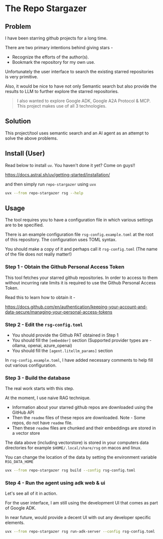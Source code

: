 # The Repo Stargazer

## Problem

I have been starring github projects for a long time. 

There are two primary intentions behind giving stars -

* Recognize the efforts of the author(s).
* Bookmark the repository for my own use.

Unfortunately the user interface to search the existing starred repositories is very primitive.

Also, it would be nice to have not only Semantic search but also provide the results to LLM to 
further explore the starred repositories.

> I also wanted to explore Google ADK, Google A2A Protocol & MCP. This project makes use of all 3 technologies.

## Solution

This project/tool uses semantic search and an AI agent as an attempt to solve the above problems.

## Install (User)

Read below to install `uv`. You haven't done it yet? Come on guys!!

https://docs.astral.sh/uv/getting-started/installation/

and then simply run `repo-stargazer` using `uvx`

```bash
uvx --from repo-stargazer rsg --help
```

## Usage

The tool requires you to have a configuration file in which various settings are to be specified. 

There is an example configuration file `rsg-config.example.toml` at the root of this repository. The configuration
uses TOML syntax.

You should make a copy of it and perhaps call it `rsg-config.toml` (The name of the file does not really matter!)

### Step 1 - Obtain the Github Personal Access Token

This tool fetches your starred github repositories. In order to access to them without incurring rate limits
it is required to use the Github Personal Access Token.

Read this to learn how to obtain it -

https://docs.github.com/en/authentication/keeping-your-account-and-data-secure/managing-your-personal-access-tokens

### Step 2 - Edit the `rsg-config.toml`

- You should provide the Github PAT obtained in Step 1
- You should fill the `[embedder]` section (Supported provider types are - ollama, openai, azure_openai)
- You should fill the `[agent.litellm_params]` section

In `rsg-config.example.toml`, I have added necessary comments to help fill out various configuration.

### Step 3 - Build the database

The real work starts with this step. 

At the moment, I use naive RAG technique.

- Information about your starred github repos are downloaded using the GitHub API
- Then the `readme` files of these repos are downloaded. Note - Some repos, do not have `readme` file.
- Then these `readme` files are chunked and their embeddings are stored in a vector store

The data above (including vectorstore) is stored in your computers data directories for example `$HOME/.local/share/rsg`
on macos and linux.

You can change the location of the data by setting the environment variable `RSG_DATA_HOME`

```bash
uvx --from repo-stargazer rsg build --config rsg-config.toml
```

### Step 4 - Run the agent using adk web & ui

Let's see all of it in action.

For the user interface, I am still using the development UI that comes as part of Google ADK. 

In near future, would provide a decent UI with out any developer specific elements.

```bash
uvx --from repo-stargazer rsg run-adk-server --config rsg-config.toml
```
